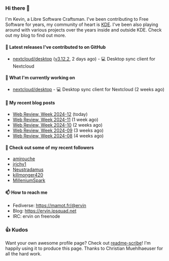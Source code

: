 ### Hi there 👋

I'm Kevin, a Libre Software Craftsman. I've been contributing to Free Software for years,
my community of heart is [KDE](https://kde.org). I've been also playing around with various
projects over the years inside and outside KDE. Check out my blog to find out more.

#### 🔭 Latest releases I've contributed to on GitHub

- [nextcloud/desktop](https://github.com/nextcloud/desktop) ([v3.12.2](https://github.com/nextcloud/desktop/releases/tag/v3.12.2), 2 days ago) - 💻 Desktop sync client for Nextcloud

#### 🌱 What I'm currently working on

- [nextcloud/desktop](https://github.com/nextcloud/desktop) - 💻 Desktop sync client for Nextcloud (2 weeks ago)

#### 📜 My recent blog posts

- [Web Review, Week 2024-12](https://ervin.ipsquad.net/blog/2024/03/22/web-review-week-2024-12/) (today)
- [Web Review, Week 2024-11](https://ervin.ipsquad.net/blog/2024/03/15/web-review-week-2024-11/) (1 week ago)
- [Web Review, Week 2024-10](https://ervin.ipsquad.net/blog/2024/03/08/web-review-week-2024-10/) (2 weeks ago)
- [Web Review, Week 2024-09](https://ervin.ipsquad.net/blog/2024/03/01/web-review-week-2024-09/) (3 weeks ago)
- [Web Review, Week 2024-08](https://ervin.ipsquad.net/blog/2024/02/23/web-review-week-2024-08/) (4 weeks ago)

#### 👯 Check out some of my recent followers

- [amirouche](https://github.com/amirouche)
- [jrichy1](https://github.com/jrichy1)
- [Neustradamus](https://github.com/Neustradamus)
- [killmonger420](https://github.com/killmonger420)
- [MilleniumSpark](https://github.com/MilleniumSpark)

#### 📫 How to reach me

- Fediverse: https://mamot.fr/@ervin
- Blog: https://ervin.ipsquad.net
- IRC: ervin on freenode

### 👍 Kudos

Want your own awesome profile page? Check out [readme-scribe](https://github.com/muesli/readme-scribe)!
I'm happily using it to produce this page. Thanks to Christian Muehlhaeuser for all the hard work.

